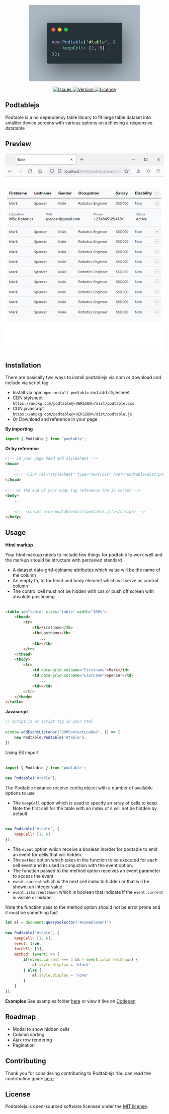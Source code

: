 <p align="center"><img src="/art/code.png" alt="podtable code"></p>

<p align="center">
    <a href="https://github.com/inlogicstudio/podtable">
        <img src="https://img.shields.io/github/issues/inlogicstudio/podtable" alt="Issues">
    </a>
    <a href="https://github.com/inlogicstudio/podtable">
        <img src="https://img.shields.io/badge/npm-v1.0.3-blue" alt="Version">
    </a>
    <a href="https://github.com/inlogicstudio/podtable">
        <img src="https://img.shields.io/github/license/inlogicstudio/podtable" alt="License">
    </a>
</p>

## Podtablejs

Podtable is a no dependency table library to fit large table dataset into smalller device screens with various options on achieving a responsive datatable

## Preview

![podtablejs](art/podtablejs.png)

## Installation

There are basically two ways to install podtablejs via npm or download and include via script tag

* Install via npm `npm install podtable` and add stylesheet.
* CDN stylsheet `https://unpkg.com/podtable@<VERSION>/dist/podtable.css` 
* CDN javascript `https://unpkg.com/podtable@<VERSION>/dist/podtable.js`
* Or Download and reference in your page


**By importing**
```js
import { Podtable } from 'podtable';
```

**Or by reference**
```html
<!-- In your page head add stylesheet -->
<head>
    ...
    <!-- <link rel="stylesheet" type="text/css" href="podtable/dist/podtable.css"> -->
</head>

<!-- At the end of your body tag reference the js script -->
<body>
    ...

    <!-- <script src="podtable/dist/podtable.js"></script> -->
</body>
```

## Usage

**Html markup**

Your html markup needs to include few things for podtable to work well and the markup should be structure with perceived standard 

* A dataset data-grid-colname attributes which value will be the name of the column
* An empty th, td for head and body element which will serve as control column
* The control cell must not be hidden with css or push off screen with absolute positioning

```html

<table id="table" class="table" width="100%">
    <thead>
        <tr>
            <th>Firstname</th>
            <th>Lastname</th>
               ...
            <th></th>
        </tr>
    </thead>
    <tbody>
        <tr>
            <td data-grid-colname="Firstname">Mark</td>
            <td data-grid-colname="Lastname">Spencer</td>
               ...
            <td></td>
        </tr>
    </tbody>
</table>

```

**Javascript**

```js
// script.js or script tag in your html

window.addEventListener('DOMContentLoaded', () => {
    new Podtable.Podtable('#table');
})

```
Using ES import

```js

import { Podtable } from 'podtable';

new Podtable('#table');

```

The Podtable instance receive config object with a number of available options to use

* The `keepCell` option which is used to specify an array of cells to keep
Note the first cell for the table with an index of `0` will not be hidden by default

```js

new Podtable('#table', {
    keepCell: [1, 6]
});

```

* The `event` option which receive a boolean inorder for podtable to emit an event for cells that will hidden
* The `method` option which takes in the function to  be executed for each cell event and its used in conjuction with the event option.
* The function passed to the method option receives an event parameter to access the event 
* `event.current` which is the next cell index to hidden or that will be shown; an integer value
* `event.isCurrentShown` which is boolean that indicate if the `event.current` is visible or hidden

Note the function pass to the method option should not be error prone and it must be something fast

```js
let el = document.querySelector('#someElement')

new Podtable('#table', {
    keepCell: [1, 6],
    event: true,
    forCell: [3],
    method: (event) => {
        if(event.current === 3 && ! event.isCurrentShown) {
            el.style.display = 'block'
        } else {
            el.style.display = 'none'
        }
    }
});

```

**Examples**
See examples folder [here](examples/index.html) or view it live on [Codepen](https://codepen.io/inlogicstudio/pen/BaZyyGZ)

## Roadmap

* Modal to show hidden cells
* Column sorting
* Ajax row rendering
* Pagination

## Contributing

Thank you for considering contributing to Podtablejs You can read the contribution guide [here](.github/CONTRIBUTING.md)

## License

Podtablejs is open-sourced software licensed under the [MIT license](LICENSE.md).